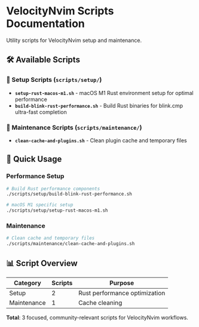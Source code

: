 # VelocityNvim Scripts Documentation

Utility scripts for VelocityNvim setup and maintenance.

## 🛠️ Available Scripts

### 🚀 Setup Scripts (`scripts/setup/`)
- **`setup-rust-macos-m1.sh`** - macOS M1 Rust environment setup for optimal performance
- **`build-blink-rust-performance.sh`** - Build Rust binaries for blink.cmp ultra-fast completion

### 🔧 Maintenance Scripts (`scripts/maintenance/`)
- **`clean-cache-and-plugins.sh`** - Clean plugin cache and temporary files

## 🚀 Quick Usage

### Performance Setup
```bash
# Build Rust performance components
./scripts/setup/build-blink-rust-performance.sh

# macOS M1 specific setup
./scripts/setup/setup-rust-macos-m1.sh
```

### Maintenance
```bash
# Clean cache and temporary files
./scripts/maintenance/clean-cache-and-plugins.sh
```

## 📊 Script Overview

| Category | Scripts | Purpose |
|----------|---------|---------|
| Setup | 2 | Rust performance optimization |
| Maintenance | 1 | Cache cleaning |

**Total**: 3 focused, community-relevant scripts for VelocityNvim workflows.